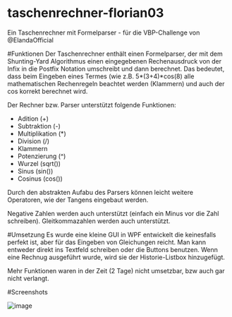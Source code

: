 # taschenrechner-florian03
Ein Taschenrechner mit Formelparser - für die VBP-Challenge von @ElandaOfficial

#Funktionen
Der Taschenrechner enthält einen Formelparser, der mit dem Shunting-Yard Algorithmus einen eingegebenen Rechenausdruck von der Infix in die Postfix Notation umschreibt und dann berechnet. Das bedeutet, dass beim Eingeben eines Termes (wie z.B. 5*(3+4)*cos(8) alle mathematischen Rechenregeln beachtet werden (Klammern) und auch der cos korrekt berechnet wird.

Der Rechner bzw. Parser unterstützt folgende Funktionen:
- Adition (+)
- Subtraktion (-)
- Multiplikation (*)
- Division (/)
- Klammern
- Potenzierung (^)
- Wurzel (sqrt())
- Sinus (sin())
- Cosinus (cos())

Durch den abstrakten Aufabu des Parsers können leicht weitere Operatoren, wie der Tangens eingebaut werden.

Negative Zahlen werden auch unterstützt (einfach ein Minus vor die Zahl schreiben).
Gleitkommazahlen werden auch unterstützt.

#Umsetzung
Es wurde eine kleine GUI in WPF entwickelt die keinesfalls perfekt ist, aber für das Eingeben von Gleichungen reicht. Man kann entweder direkt ins Textfeld schreiben oder die Buttons benutzen. Wenn eine Rechnug ausgeführt wurde, wird sie der Historie-Listbox hinzugefügt.


Mehr Funktionen waren in der Zeit (2 Tage) nicht umsetzbar, bzw auch gar nicht verlangt.


#Screenshots

![image](https://user-images.githubusercontent.com/36850836/110341617-d0808f00-802a-11eb-8309-429b286fcff9.png)
